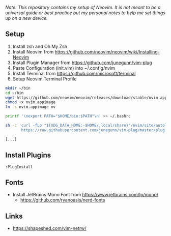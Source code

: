 _Note: This repository contains my setup of Neovim. It is not meant to be a universal guide or best practice but my personal notes to help me set things up on a new device._

## Setup

1. Install zsh and Oh My Zsh
2. Install Neovim from https://github.com/neovim/neovim/wiki/Installing-Neovim
3. Install Plugin Manager from https://github.com/junegunn/vim-plug
4. Paste Configuration (init.vim) into ~/.config/nvim
5. Install Terminal from https://github.com/microsoft/terminal
6. Setup Neovim Terminal Profile

```sh
mkdir ~/bin
cd ~/bin
wget https://github.com/neovim/neovim/releases/download/stable/nvim.appimage
chmod +x nvim.appimage
ln -s nvim.appimage nv

printf '\nexport PATH="$HOME/bin:$PATH"\n' >> ~/.bashrc

sh -c 'curl -fLo "${XDG_DATA_HOME:-$HOME/.local/share}"/nvim/site/autoload/plug.vim --create-dirs \
       https://raw.githubusercontent.com/junegunn/vim-plug/master/plug.vim'

[...]
```

## Install Plugins

``:PlugInstall``

## Fonts

- Install JetBrains Mono Font from https://www.jetbrains.com/lp/mono/
  - https://github.com/ryanoasis/nerd-fonts

## Links

- https://shapeshed.com/vim-netrw/
